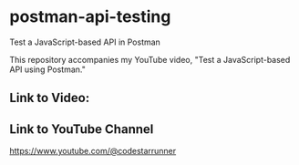 # postman-api-testing
Test a JavaScript-based API in Postman

This repository accompanies my YouTube video, "Test a JavaScript-based API using Postman."

Link to Video:
----------------------------


Link to YouTube Channel
----------------------------
https://www.youtube.com/@codestarrunner
